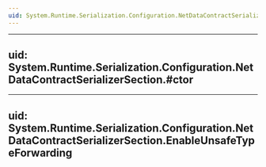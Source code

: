 ```yaml
---
uid: System.Runtime.Serialization.Configuration.NetDataContractSerializerSection
---
```


---
uid: System.Runtime.Serialization.Configuration.NetDataContractSerializerSection.#ctor
---

---
uid: System.Runtime.Serialization.Configuration.NetDataContractSerializerSection.EnableUnsafeTypeForwarding
---
